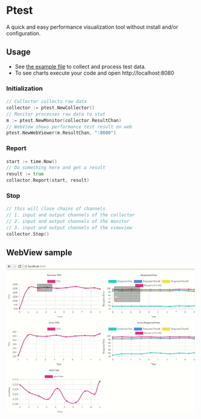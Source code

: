 
Ptest
==
A quick and easy performance visualization tool without install and/or configuration.

## Usage
* See [the example file](https://github.com/realcoke/ptest/blob/master/example/simple.go) to collect and process test data.
* To see charts execute your code and open http://localhost:8080

### Initialization
```go
// Collector collects raw data
collector := ptest.NewCollector()
// Monitor processes raw data to stat
m := ptest.NewMonitor(collector.ResultChan)
// WebView shows performance test result on web
ptest.NewWebViewer(m.ResultChan, ":8080")
```

### Report
```go
start := time.Now()
// Do something here and get a result
result := true
collector.Report(start, result)
```

### Stop
```go
// this will close chains of channels
// 1. input and output channels of the collector
// 2. input and output channels of the monitor
// 3. input and output channels of the viewview
collector.Stop()
```

## WebView sample
![](performance-test.gif)

